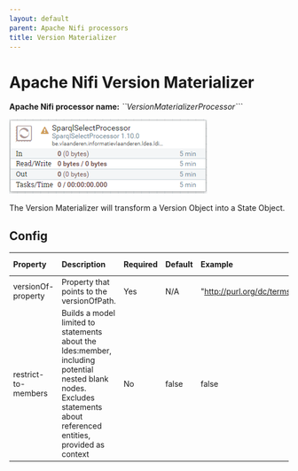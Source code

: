 ```yaml
---
layout: default
parent: Apache Nifi processors
title: Version Materializer
---
```


# Apache Nifi Version Materializer

<b>Apache Nifi processor name:</b> <i>``VersionMaterializerProcessor```</i>

![Alt text](image.png)

The Version Materializer will transform a Version Object into a State Object.


## Config

| Property            | Description                                                                                                                                                            | Required | Default | Example                                | Supported values |
| :------------------ | :--------------------------------------------------------------------------------------------------------------------------------------------------------------------- | :------- | :------ | :------------------------------------- | :--------------- |
| versionOf-property  | Property that points to the versionOfPath.                                                                                                                             | Yes      | N/A     | "http://purl.org/dc/terms/isVersionOf" | String           |
| restrict-to-members | Builds a model limited to statements about the ldes:member, including potential nested blank nodes. Excludes statements about referenced entities, provided as context | No       | false   | false                                  | true or false    |
